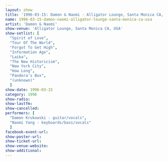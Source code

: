 ```yaml
---
layout: show
title: '1996-03-15: Damon & Naomi - Alligator Lounge, Santa Monica CA, USA'
name: 1996-03-15-damon-naomi-alligator-lounge-santa-monica-ca-usa
artist: 'Damon & Naomi'
show-venue: 'Alligator Lounge, Santa Monica CA, USA'
show-setlist: [
  "Spirit of Love",
  "Tour Of The World",
  "Forgot To Get High",
  "Information Age",
  "Laika",
  "The New Historicism",
  "New York City",
  "How Long",
  "Pandora's Box",
  "(unknown)"
  ]
show-date: 1996-03-15
category: 1996
show-radio: 
show-lastfm: 
show-cancelled: 
performers: [
  "Damon Krukowski - guitar/vocals",
  "Naomi Yang - keyboards/bass/vocals"
  ]
facebook-event-url: 
show-poster-url: 
show-ticket-url: 
show-venue-website: 
show-additional: 
---
```


